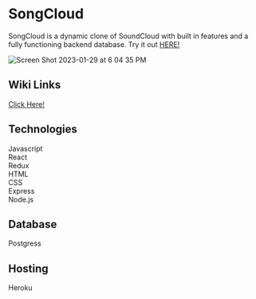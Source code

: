 # SongCloud

SongCloud is a dynamic clone of SoundCloud with built in features and a fully functioning backend database. Try it out [HERE!](https://songcloud-hj12.onrender.com/)

![Screen Shot 2023-01-29 at 6 04 35 PM](https://user-images.githubusercontent.com/101578812/215360737-292bdb57-4a5d-4c11-96f3-2cc1ae944651.png)


## Wiki Links

[Click Here!](https://github.com/jbaron94/SongCloud/wiki)

## Technologies
  
  Javascript <br>
  React <br>
  Redux <br>
  HTML <br>
  CSS <br>
  Express <br>
  Node.js 
  
## Database
  
  Postgress
  
## Hosting
  
  Heroku
